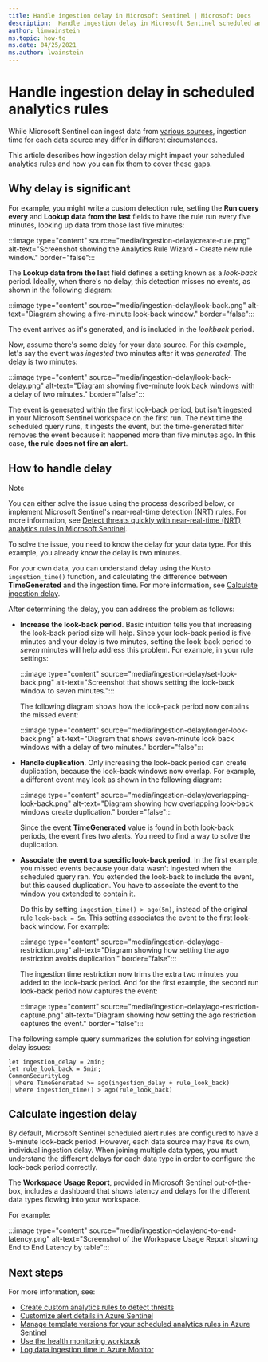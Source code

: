 ```yaml
---
title: Handle ingestion delay in Microsoft Sentinel | Microsoft Docs
description:  Handle ingestion delay in Microsoft Sentinel scheduled analytics rules.
author: limwainstein
ms.topic: how-to
ms.date: 04/25/2021
ms.author: lwainstein
---
```


# Handle ingestion delay in scheduled analytics rules

While Microsoft Sentinel can ingest data from [various sources](connect-data-sources.md), ingestion time for each data source may differ in different circumstances.

This article describes how ingestion delay might impact your scheduled analytics rules and how you can fix them to cover these gaps.

## Why delay is significant

For example, you might write a custom detection rule, setting the **Run query every** and **Lookup data from the last** fields to have the rule run every five minutes, looking up data from those last five minutes:

:::image type="content" source="media/ingestion-delay/create-rule.png" alt-text="Screenshot showing the Analytics Rule Wizard - Create new rule window." border="false":::

The **Lookup data from the last** field defines a setting known as a *look-back* period. Ideally, when there's no delay, this detection misses no events, as shown in the following diagram:

:::image type="content" source="media/ingestion-delay/look-back.png" alt-text="Diagram showing a five-minute look-back window." border="false":::

The event arrives as it's generated, and is included in the *lookback* period.

Now, assume there's some delay for your data source. For this example, let's say the event was *ingested* two minutes after it was *generated*. The delay is two minutes:

:::image type="content" source="media/ingestion-delay/look-back-delay.png" alt-text="Diagram showing five-minute look back windows with a delay of two minutes." border="false":::

The event is generated within the first look-back period, but isn't ingested in your Microsoft Sentinel workspace on the first run. The next time the scheduled query runs, it ingests the event, but the time-generated filter removes the event because it happened more than five minutes ago. In this case, **the rule does not fire an alert**.

## How to handle delay

> [!NOTE]
>
> You can either solve the issue using the process described below, or implement Microsoft Sentinel's near-real-time detection (NRT) rules. For more information, see [Detect threats quickly with near-real-time (NRT) analytics rules in Microsoft Sentinel](near-real-time-rules.md).
> 

To solve the issue, you need to know the delay for your data type. For this example, you already know the delay is two minutes. 

For your own data, you can understand delay using the Kusto `ingestion_time()` function, and calculating the difference between **TimeGenerated** and the ingestion time. For more information, see [Calculate ingestion delay](#calculate-ingestion-delay).

After determining the delay, you can address the problem as follows:

- **Increase the look-back period**. Basic intuition tells you that increasing the look-back period size will help. Since your look-back period is five minutes and your delay is two minutes, setting the look-back period to *seven* minutes will help address this problem. For example, in your rule settings:

    :::image type="content" source="media/ingestion-delay/set-look-back.png" alt-text="Screenshot that shows setting the look-back window to seven minutes.":::

    The following diagram shows how the look-pack period now contains the missed event:

    :::image type="content" source="media/ingestion-delay/longer-look-back.png" alt-text="Diagram that shows seven-minute look back windows with a delay of two minutes." border="false":::

- **Handle duplication**. Only increasing the look-back period can create duplication, because the look-back windows now overlap. For example, a different event may look as shown in the following diagram:

    :::image type="content" source="media/ingestion-delay/overlapping-look-back.png" alt-text="Diagram showing how overlapping look-back windows create duplication." border="false":::

    Since the event **TimeGenerated** value is found in both look-back periods, the event fires two alerts. You need to find a way to solve the duplication.

- **Associate the event to a specific look-back period**. In the first example, you missed events because your data wasn't ingested when the scheduled query ran. You extended the look-back to include the event, but this caused duplication. You have to associate the event to the window you extended to contain it.

    Do this by setting `ingestion_time() > ago(5m)`, instead of the original rule `look-back = 5m`. This setting associates the event to the first look-back window. For example:

    :::image type="content" source="media/ingestion-delay/ago-restriction.png" alt-text="Diagram showing how setting the ago restriction avoids duplication." border="false":::

    The ingestion time restriction now trims the extra two minutes you added to the look-back period. And for the first example, the second run look-back period now captures the event:

    :::image type="content" source="media/ingestion-delay/ago-restriction-capture.png" alt-text="Diagram showing how setting the ago restriction captures the event." border="false":::

The following sample query summarizes the solution for solving ingestion delay issues:

```kusto
let ingestion_delay = 2min;
let rule_look_back = 5min;
CommonSecurityLog
| where TimeGenerated >= ago(ingestion_delay + rule_look_back)
| where ingestion_time() > ago(rule_look_back)
```


## Calculate ingestion delay

By default, Microsoft Sentinel scheduled alert rules are configured to have a 5-minute look-back period. However, each data source may have its own, individual ingestion delay. When joining multiple data types, you must understand the different delays for each data type in order to configure the look-back period correctly.

The **Workspace Usage Report**, provided in Microsoft Sentinel out-of-the-box, includes a dashboard that shows latency and delays for the different data types flowing into your workspace.

For example:

:::image type="content" source="media/ingestion-delay/end-to-end-latency.png" alt-text="Screenshot of the Workspace Usage Report showing End to End Latency by table":::


## Next steps

For more information, see:

- [Create custom analytics rules to detect threats](detect-threats-custom.md)
- [Customize alert details in Azure Sentinel](customize-alert-details.md)
- [Manage template versions for your scheduled analytics rules in Azure Sentinel](manage-analytics-rule-templates.md)
- [Use the health monitoring workbook](monitor-data-connector-health.md)
- [Log data ingestion time in Azure Monitor](../azure-monitor/logs/data-ingestion-time.md)
